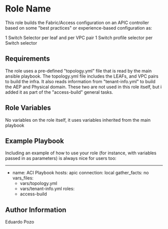 Role Name
=========

This role builds the Fabric/Access configuration on an APIC controller based on some "best practices" or experience-based configuration as:

1 Switch Selector per leaf and per VPC pair
1 Switch profile selector per Switch selector

Requirements
------------

The role uses a pre-defined "topology.yml" file that is read by the main ansible playbook. The topology.yml file includes the LEAFs, and VPC pairs to build the infra.
It also reads information from "tenant-info.yml" to build the AEP and Physical domain. These two are not used in this role itself, but i added it as part of the "access-build" general tasks.

Role Variables
--------------

No variables on the role itself, it uses variables inherited from the main playbook

Example Playbook
----------------

Including an example of how to use your role (for instance, with variables passed in as parameters) is always nice for users too:

---
- name: ACI Playbook 
  hosts: apic
  connection: local
  gather_facts: no
  vars_files:
    - vars/topology.yml
    - vars/tenant-info.yml
  roles:
    - access-build

Author Information
------------------

Eduardo Pozo